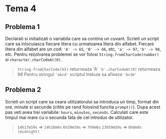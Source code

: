 # Tema 4
## Problema 1
Declarati si initializati o variabila care sa contina un cuvant. Scrieti un script care sa inlocuiasca fiecare litera cu urmatoarea litera din alfabet. Fiecare litera din alfabet are un cod: `'A' -> 65`, `'B' -> 66`, etc, `'a' -> 97`, `'b' -> 98`, etc. Pentru rezolvarea problemei se vor folosi `String.fromCharCode(number)` si `character.charCodeAt(0)`.
<br>
> `String.fromCharCode(65)` returneaza 'A'
> `'b'.charCodeAt(0)` returneaza 98
> Pentru stringul `'abcd'` scriptul trebuie sa afiseze `'bcde'`

## Problema 2
Scrieti un script care sa ceara utilizatorului sa introduca un timp, format din ore, minute si secunde (citite pe rand folosind functia `prompt()`). Dupa acest pas veti avea trei variabile: `hours`, `minutes`, `seconds`. Calculati care este timpul mai mare cu o secunda fata de cel introdus de utilizator.
> `14h17m59s` => `14h18m0s`
> `6h59m59s` => `7h0m0s`
> `23h59m59s` => `0h0m0s (midnight)`
